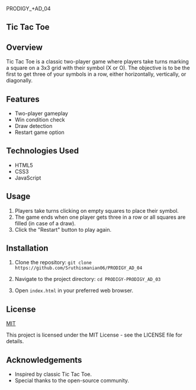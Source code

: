 PRODIGY_+AD_04

## Tic Tac Toe
## Overview
Tic Tac Toe is a classic two-player game where players take turns marking a square on a 3x3 grid with their symbol (X or O). The objective is to be the first to get three of your symbols in a row, either horizontally, vertically, or diagonally.


## Features
- Two-player gameplay
- Win condition check
- Draw detection
- Restart game option

## Technologies Used
- HTML5
- CSS3
- JavaScript
 
## Usage
 1. Players take turns clicking on empty squares to place their symbol.
2. The game ends when one player gets three in a row or all squares are filled (in case of a draw).
3. Click the "Restart" button to play again.
## Installation
1. Clone the repository:
`git clone https://github.com/Sruthismanian06/PRODIGY_AD_04`

2. Navigate to the project directory:
`cd PRODIGY-PRODIGY_AD_03`

3. Open `index.html` in your preferred web browser.


## License

[MIT](https://choosealicense.com/licenses/mit/)

This project is licensed under the MIT License - see the LICENSE file for details.
## Acknowledgements

 - Inspired by classic Tic Tac Toe.
- Special thanks to the open-source community.
